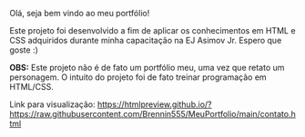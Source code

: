 
Olá, seja bem vindo ao meu portfólio!

Este projeto foi desenvolvido a fim de aplicar os conhecimentos em HTML e CSS adquiridos durante minha capacitação na EJ Asimov Jr. Espero que goste :)

<b>OBS:</b> Este projeto não é de fato um portfólio meu, uma vez que retato um personagem. O intuito do projeto foi de fato treinar programação em HTML/CSS.

Link para visualização: https://htmlpreview.github.io/?https://raw.githubusercontent.com/Brennin555/MeuPortfolio/main/contato.html

